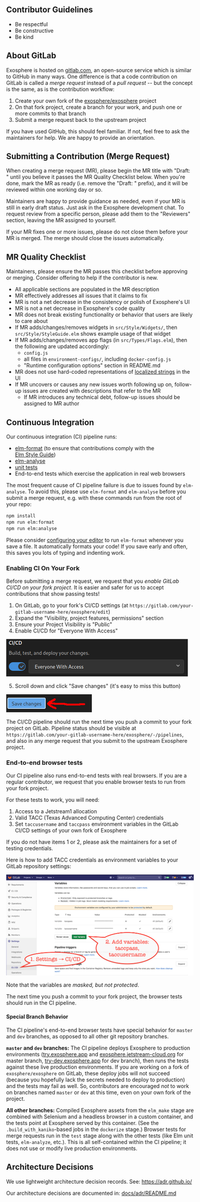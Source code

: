 ## Contributor Guidelines

- Be respectful
- Be constructive
- Be kind

## About GitLab

Exosphere is hosted on [gitlab.com](https://gitlab.com), an open-source service which is similar to GitHub in many ways. One difference is that a code contribution on GitLab is called a _merge request_ instead of a _pull request_ -- but the concept is the same, as is the contribution workflow:

1. Create your own fork of the [exosphere/exosphere](https://gitlab.com/exosphere/exosphere) project
2. On that fork project, create a branch for your work, and push one or more commits to that branch
3. Submit a merge request back to the upstream project

If you have used GitHub, this should feel familiar. If not, feel free to ask the maintainers for help. We are happy to provide an orientation.

## Submitting a Contribution (Merge Request)

When creating a merge request (MR), please begin the MR title with "Draft: " until you believe it passes the MR Quality Checklist below. When you're done, mark the MR as ready (i.e. remove the "Draft: " prefix), and it will be reviewed within one working day or so.

Maintainers are happy to provide guidance as needed, even if your MR is still in early draft status. Just ask in the Exosphere development chat. To request review from a specific person, please add them to the "Reviewers" section, leaving the MR assigned to yourself.

If your MR fixes one or more issues, please do not close them before your MR is merged. The merge should close the issues automatically.

## MR Quality Checklist

Maintainers, please ensure the MR passes this checklist before approving or merging. Consider offering to help if the contributor is new.

- All applicable sections are populated in the MR description
- MR effectively addresses all issues that it claims to fix
- MR is not a net decrease in the consistency or polish of Exosphere's UI
- MR is not a net decrease in Exosphere's code quality
- MR does not break existing functionality or behavior that users are likely to care about
- If MR adds/changes/removes widgets in `src/Style/Widgets/`, then `src/Style/StyleGuide.elm` shows example usage of that widget
- If MR adds/changes/removes app flags (in `src/Types/Flags.elm`), then the following are updated accordingly:
  - `config.js`
  - all files in `environment-configs/`, including `docker-config.js`
  - "Runtime configuration options" section in README.md
- MR does not use hard-coded representations of [localized strings](docs/nomenclature-reference.md) in the UI
- If MR uncovers or causes any new issues worth following up on, follow-up issues are created with descriptions that refer to the MR
  - If MR introduces any technical debt, follow-up issues should be assigned to MR author

## Continuous Integration

Our continuous integration (CI) pipeline runs:

- [elm-format](https://github.com/avh4/elm-format) (to ensure that contributions comply with the   
  [Elm Style Guide](https://elm-lang.org/docs/style-guide))
- [elm-analyse](https://stil4m.github.io/elm-analyse/)
- [unit tests](tests/README.md)
- End-to-end tests which exercise the application in real web browsers 

The most frequent cause of CI pipeline failure is due to issues found by `elm-analyse`. To avoid this, please use `elm-format` and `elm-analyse` before you submit a merge request, e.g. with these commands run from the root of your repo:
 
 ```bash
 npm install
 npm run elm:format
 npm run elm:analyse
 ```

Please consider [configuring your editor](https://github.com/avh4/elm-format#editor-integration) to run `elm-format` whenever you save a file. It automatically formats your code! If you save early and often, this saves you lots of typing and indenting work.

### Enabling CI On Your Fork

Before submitting a merge request, we request that you *enable GitLab CI/CD on your fork project*. It is easier and safer for us to accept contributions that show passing tests!

1. On GitLab, go to your fork's CI/CD settings (at `https://gitlab.com/your-gitlab-username-here/exosphere/edit`)
2. Expand the "Visibility, project features, permissions" section
3. Ensure your Project Visibility is "Public"
4. Enable CI/CD for "Everyone With Access"

![Enable CI/CD in project settings](docs/assets/gitlab-enable-ci-cd.png)

5. Scroll down and click "Save changes" (it's easy to miss this button)

![Enable CI/CD in project settings](docs/assets/gitlab-enable-ci-cd-save-changes.png)

The CI/CD pipeline should run the next time you push a commit to your fork project on GitLab. Pipeline status should be visible at `https://gitlab.com/your-gitlab-username-here/exosphere/-/pipelines`, and also in any merge request that you submit to the upstream Exosphere project.

### End-to-end browser tests

Our CI pipeline also runs end-to-end tests with real browsers.  If you are a regular contributor, we request that you enable browser tests to run from your fork project.

For these tests to work, you will need:

1. Access to a Jetstream1 allocation
2. Valid TACC (Texas Advanced Computing Center) credentials
3. Set `taccusername` and `taccpass` environment variables in the GitLab CI/CD settings of your own fork of Exosphere

If you do not have items 1 or 2, please ask the maintainers for a set of testing credentials.

Here is how to add TACC credentials as environment variables to your GitLab repository settings:

![Environment variables for end-to-end browser tests](docs/assets/environment-variables-e2e-browser-tests.png)

Note that the variables are _masked, but not protected_.

The next time you push a commit to your fork project, the browser tests should run in the CI pipeline.

#### Special Branch Behavior

The CI pipeline's end-to-end browser tests have special behavior for `master` and `dev` branches, as opposed to all other git repository branches.

**`master` and `dev` branches:** The CI pipeline deploys Exosphere to production environments ([try.exosphere.app](https://try.exosphere.app/) and [exosphere.jetstream-cloud.org](https://exosphere.jetstream-cloud.org/) for master branch, [try-dev.exosphere.app](https://try-dev.exosphere.app/) for dev branch), then runs the tests against these live production environments. If you are working on a fork of `exosphere/exosphere` on GitLab, these deploy jobs will not succeed (because you hopefully lack the secrets needed to deploy to production) and the tests may fail as well. So, contributors are encouraged _not_ to work on branches named `master` or `dev` at this time, even on your own fork of the project.

**All other branches:** Compiled Exosphere assets from the `elm_make` stage are combined with Selenium and a headless browser in a custom container, and the tests point at Exosphere served by this container. (See the `.build_with_kaniko`-based jobs in the `dockerize` stage.) Browser tests for merge requests run in the `test` stage along with the other tests (like Elm unit tests, `elm-analyze`, etc.). This is all self-contained within the CI pipeline; it does not use or modify live production environments.

## Architecture Decisions

We use lightweight architecture decision records. See: <https://adr.github.io/>

Our architecture decisions are documented in: [docs/adr/README.md](docs/adr/README.md)